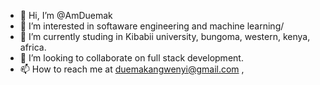 - 👋 Hi, I’m @AmDuemak
- 👀 I’m interested in softaware engineering and machine learning/
- 🌱 I’m currently studing in Kibabii university, bungoma, western, kenya, africa.
- 💞️ I’m looking to collaborate on full stack development.
- 📫 How to reach me at duemakangwenyi@gmail.com , 

<!---
AmDuemak/AmDuemak is a ✨ special ✨ repository because its `README.md` (this file) appears on your GitHub profile.
You can click the Preview link to take a look at your changes.
--->
